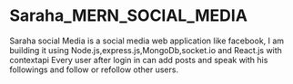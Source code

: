 # Saraha_MERN_SOCIAL_MEDIA
Saraha social Media is a social media web application like facebook, I am building it using Node.js,express.js,MongoDb,socket.io and React.js with contextapi
Every user after login in can add posts and speak with his followings and follow or refollow other users. 
